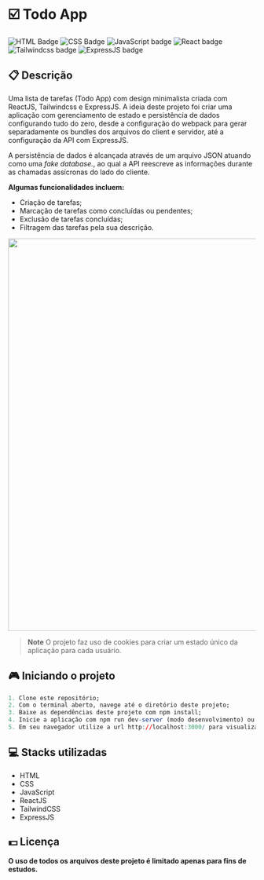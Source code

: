# ☑️ Todo App

![HTML Badge](https://img.shields.io/badge/html5-%23E34F26.svg?style=for-the-badge&logo=html5&logoColor=white)
![CSS Badge](https://img.shields.io/badge/css3-%231572B6.svg?style=for-the-badge&logo=css3&logoColor=white)
![JavaScript badge](https://img.shields.io/badge/javascript-%23323330.svg?style=for-the-badge&logo=javascript&logoColor=%23F7DF1E)
![React badge](https://img.shields.io/badge/react-%2320232a.svg?style=for-the-badge&logo=react&logoColor=%2361DAFB)
![Tailwindcss badge](https://img.shields.io/badge/tailwindcss-%2338B2AC.svg?style=for-the-badge&logo=tailwind-css&logoColor=white)
![ExpressJS badge](https://img.shields.io/badge/express.js-%23404d59.svg?style=for-the-badge&logo=express&logoColor=%2361DAFB)

## 📋 Descrição

Uma lista de tarefas (Todo App) com design minimalista criada com ReactJS, Tailwindcss e ExpressJS. A ideia deste projeto foi criar uma aplicação com gerenciamento de estado e persistência de dados configurando tudo do zero, desde a configuração do webpack para gerar separadamente os bundles dos arquivos do client e servidor, até a configuração da API com ExpressJS.

A persistência de dados é alcançada através de um arquivo JSON atuando como uma _fake database._, ao qual a API reescreve as informações durante as chamadas assícronas do lado do cliente.

**Algumas funcionalidades incluem:**

-   Criação de tarefas;
-   Marcação de tarefas como concluídas ou pendentes;
-   Exclusão de tarefas concluídas;
-   Filtragem das tarefas pela sua descrição.

<center>
   <img width="800px" src="https://user-images.githubusercontent.com/105606295/217392885-b86a6f35-7c75-43eb-a097-b88be3947723.png">
</center>

> **Note**
> O projeto faz uso de cookies para criar um estado único da aplicação para cada usuário.

## 🎮 Iniciando o projeto

```r
1. Clone este repositório;
2. Com o terminal aberto, navege até o diretório deste projeto;
3. Baixe as dependências deste projeto com npm install;
4. Inicie a aplicação com npm run dev-server (modo desenvolvimento) ou npm run build-prod (modo produção) seguido de npm run start-prod;
5. Em seu navegador utilize a url http://localhost:3000/ para visualizar o projeto.
```

## 💻 Stacks utilizadas

-   HTML
-   CSS
-   JavaScript
-   ReactJS
-   TailwindCSS
-   ExpressJS

## 💵 Licença

**O uso de todos os arquivos deste projeto é limitado apenas para fins de estudos.**
